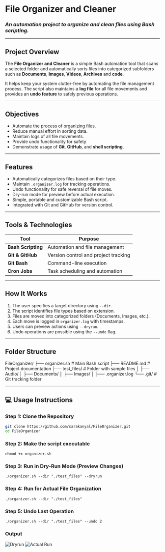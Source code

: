 # File Organizer and Cleaner

### *An automation project to organize and clean files using Bash scripting.*

---

## Project Overview
The **File Organizer and Cleaner** is a simple Bash automation tool that scans a selected folder and automatically sorts files into categorized subfolders such as **Documents**, **Images**, **Videos**, **Archives** and **code**.

It helps keep your system clutter-free by automating the file management process. The script also maintains a **log file** for all file movements and provides an **undo feature** to safely previous operations.

---

## Objectives

- Automate the process of organizing files.
- Reduce manual effort in sorting data.
- Maintain logs of all file movements.
- Provide undo functionality for safety
- Demonstrate usage of **Git**, **GitHub**, and **shell scripting**.

---

## Features
- Automatically categorizes files based on their type.
- Maintain `.organizer.log` for tracking operations.
- Undo functionality for safe reversal of file moves.
- Dry-run mode for preview before actual execution.
- Simple, portable and customizable Bash script.
- Integrated with Git and GitHub for version control.

---
## Tools & Technologies

| Tool | Purpose |
|------|----------|
| **Bash Scripting** | Automation and file management |
| **Git & GitHub** | Version control and project tracking |
| **Git Bash** | Command-line execution|
| **Cron Jobs** | Task scheduling and automation |

---

## How It Works
1. The user specifies a target directory using `--dir`.
2. The script identifies file types based on extension.
3. Files are moved into categorized folders (Documents, Images, etc.).
4. Each move is logged in `organizer.log` with timestamps.
5. Users can preview actions using `--dryrun`.
6. Undo operations are possible using the `--undo` flag.

---
## Folder Structure
FileOrganizer/
├── organizer.sh # Main Bash script
├── README.md # Project documentation
├── test_files/ # Folder with sample files
│ ├── Audio/
│ ├── Documents/
│ ├── Images/
│ ├── .organizer.log
└── .git/ # Git tracking folder
  

---

## 💻 Usage Instructions

### Step 1: Clone the Repository
```bash
git clone https://github.com/sarakanyal/FileOrganizer.git
cd FileOrganizer
```

### Step 2: Make the script executable
```
chmod +x organizer.sh
```

### Step 3: Run in Dry-Run Mode (Preview Changes)
```
./organizer.sh --dir "./test_files" --dryrun
```

### Step 4: Run for Actual File Organization
```
./organizer.sh --dir "./test_files"
```

### Step 5: Undo Last Operation
```
./organizer.sh --dir "./test_files" --undo 2
```
### Output
![Dryrun]([https://github.com/sarakanyal03/FileOrganizer/blob/main/dryrun.png])
![Actual Run]([https://github.com/sarakanyal03/FileOrganizer/blob/main/actualrun.png])

